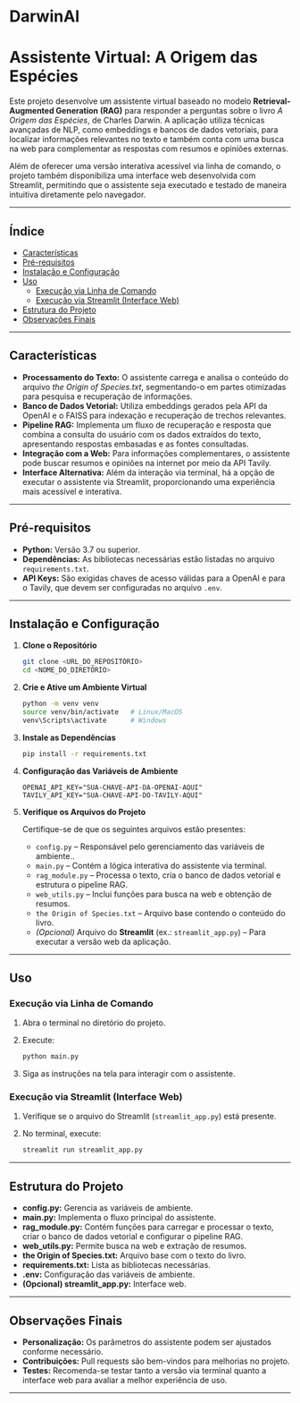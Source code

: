 # DarwinAI

# Assistente Virtual: A Origem das Espécies

Este projeto desenvolve um assistente virtual baseado no modelo **Retrieval-Augmented Generation (RAG)** para responder a perguntas sobre o livro *A Origem das Espécies*, de Charles Darwin. A aplicação utiliza técnicas avançadas de NLP, como embeddings e bancos de dados vetoriais, para localizar informações relevantes no texto e também conta com uma busca na web para complementar as respostas com resumos e opiniões externas.

Além de oferecer uma versão interativa acessível via linha de comando, o projeto também disponibiliza uma interface web desenvolvida com Streamlit, permitindo que o assistente seja executado e testado de maneira intuitiva diretamente pelo navegador.

---

## Índice

- [Características](#características)
- [Pré-requisitos](#pré-requisitos)
- [Instalação e Configuração](#instalação-e-configuração)
- [Uso](#uso)
  - [Execução via Linha de Comando](#execução-via-linha-de-comando)
  - [Execução via Streamlit (Interface Web)](#execução-via-streamlit-interface-web)
- [Estrutura do Projeto](#estrutura-do-projeto)
- [Observações Finais](#observações-finais)

---

## Características

- **Processamento do Texto:** O assistente carrega e analisa o conteúdo do arquivo *the Origin of Species.txt*, segmentando-o em partes otimizadas para pesquisa e recuperação de informações.
- **Banco de Dados Vetorial:** Utiliza embeddings gerados pela API da OpenAI e o FAISS para indexação e recuperação de trechos relevantes.
- **Pipeline RAG:** Implementa um fluxo de recuperação e resposta que combina a consulta do usuário com os dados extraídos do texto, apresentando respostas embasadas e as fontes consultadas.
- **Integração com a Web:** Para informações complementares, o assistente pode buscar resumos e opiniões na internet por meio da API Tavily.
- **Interface Alternativa:** Além da interação via terminal, há a opção de executar o assistente via Streamlit, proporcionando uma experiência mais acessível e interativa.

---

## Pré-requisitos

- **Python:** Versão 3.7 ou superior.
- **Dependências:** As bibliotecas necessárias estão listadas no arquivo `requirements.txt`.
- **API Keys:** São exigidas chaves de acesso válidas para a OpenAI e para o Tavily, que devem ser configuradas no arquivo `.env`.

---

## Instalação e Configuração

1. **Clone o Repositório**

   ```bash
   git clone <URL_DO_REPOSITÓRIO>
   cd <NOME_DO_DIRETÓRIO>

   ```

2. **Crie e Ative um Ambiente Virtual**

   ```bash
   python -m venv venv
   source venv/bin/activate   # Linux/MacOS
   venv\Scripts\activate      # Windows
   ```

3. **Instale as Dependências**

   ```bash
   pip install -r requirements.txt
   ```

4. **Configuração das Variáveis de Ambiente**

   ```
   OPENAI_API_KEY="SUA-CHAVE-API-DA-OPENAI-AQUI"
   TAVILY_API_KEY="SUA-CHAVE-API-DO-TAVILY-AQUI"
   ```

5. **Verifique os Arquivos do Projeto**

   Certifique-se de que os seguintes arquivos estão presentes:
   
   - `config.py` – Responsável pelo gerenciamento das variáveis de ambiente..
   - `main.py` – Contém a lógica interativa do assistente via terminal.
   - `rag_module.py` – Processa o texto, cria o banco de dados vetorial e estrutura o pipeline RAG.
   - `web_utils.py` – Inclui funções para busca na web e obtenção de resumos.
   - `the Origin of Species.txt` – Arquivo base contendo o conteúdo do livro.
   - *(Opcional)* Arquivo do **Streamlit** (ex.: `streamlit_app.py`) – Para executar a versão web da aplicação.

---

## Uso

### Execução via Linha de Comando

1. Abra o terminal no diretório do projeto.
2. Execute:

   ```bash
   python main.py
   ```

3. Siga as instruções na tela para interagir com o assistente.

### Execução via Streamlit (Interface Web)

1. Verifique se o arquivo do Streamlit (`streamlit_app.py`) está presente.
2. No terminal, execute:

   ```bash
   streamlit run streamlit_app.py
   ```

---

## Estrutura do Projeto

- **config.py:** Gerencia as variáveis de ambiente.
- **main.py:** Implementa o fluxo principal do assistente.
- **rag_module.py:** Contém funções para carregar e processar o texto, criar o banco de dados vetorial e configurar o pipeline RAG.
- **web_utils.py:** Permite busca na web e extração de resumos.
- **the Origin of Species.txt:** Arquivo base com o texto do livro.
- **requirements.txt:** Lista as bibliotecas necessárias.
- **.env:** Configuração das variáveis de ambiente.
- **(Opcional) streamlit_app.py:** Interface web.

---

## Observações Finais

- **Personalização:** Os parâmetros do assistente podem ser ajustados conforme necessário.
- **Contribuições:**  Pull requests são bem-vindos para melhorias no projeto.
- **Testes:** Recomenda-se testar tanto a versão via terminal quanto a interface web para avaliar a melhor experiência de uso.

---
